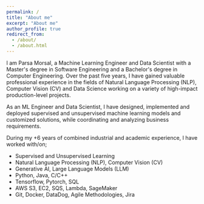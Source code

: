 ```yaml
---
permalink: /
title: "About me"
excerpt: "About me"
author_profile: true
redirect_from: 
  - /about/
  - /about.html
---
```


I am Parsa Morsal, a Machine Learning Engineer and Data Scientist with a Master's degree in Software Engineering and a Bachelor's degree in Computer Engineering. Over the past five years, I have gained valuable professional experience in the fields of Natural Language Processing (NLP), Computer Vision (CV) and Data Science working on a variety of high-impact production-level projects.

As an ML Engineer and Data Scientist, I have designed, implemented and deployed supervised and unsupervised machine learning models and customized solutions, while coordinating and analyzing business requirements. 

During my +6 years of combined industrial and academic experience, I have worked with/on; 
 - Supervised and Unsupervised Learning 
 - Natural Language Processing (NLP), Computer Vision (CV)
 - Generative AI, Large Language Models (LLM)
 - Python, Java, C/C++
 - Tensorflow, Pytorch, SQL
 - AWS S3, EC2, SQS, Lambda, SageMaker
 - Git, Docker, DataDog, Agile Methodologies, Jira
